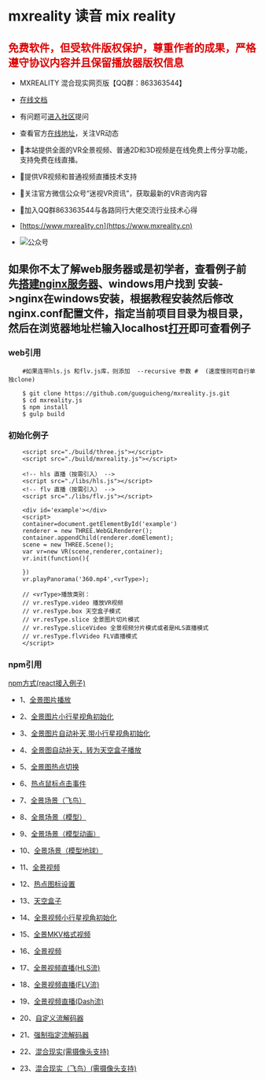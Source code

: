 # mxreality 读音 mix reality

## <font color="#dd0000">免费软件，但受软件版权保护，尊重作者的成果，严格遵守协议内容并且保留播放器版权信息</font>

* MXREALITY 混合现实网页版【QQ群：863363544】

* [在线文档](https://github.com/guoguicheng/mxreality.js/tree/master/docs/index.md) 

* 有问题可[进入社区](http://discuss.mxreality.cn)提问

* 查看官方[在线地址](https://www.mxreality.cn)，关注VR动态

* 🐡本站提供全面的VR全景视频、普通2D和3D视频是在线免费上传分享功能，支持免费在线直播。

* 🎈提供VR视频和普通视频直播技术支持

* 💓关注官方微信公众号“迷视VR资讯”，获取最新的VR咨询内容

* 🌼加入QQ群863363544与各路同行大佬交流行业技术心得

* [https://www.mxreality.cn](https://www.mxreality.cn)

* ![公众号](https://github.com/guoguicheng/mxreality.js/raw/master/qrcode.jpg)

## 如果你不太了解web服务器或是初学者，查看例子前先[搭建nginx服务器](https://www.nginx.cn/doc/)、windows用户找到 安装->nginx在windows安装，根据教程安装然后修改nginx.conf配置文件，指定当前项目目录为根目录，然后在浏览器地址栏输入localhost[打开](http://localhost)即可查看例子

### web引用

        #如果连带hls.js 和flv.js库，则添加  --recursive 参数 #  (速度慢则可自行单独clone)

        $ git clone https://github.com/guoguicheng/mxreality.js.git
        $ cd mxreality.js
        $ npm install
        $ gulp build

### 初始化例子

        <script src="./build/three.js"></script>
        <script src="./build/mxreality.js"></script>

        <!-- hls 直播（按需引入） -->
        <script src="./libs/hls.js"></script>
        <!-- flv 直播（按需引入） -->
        <script src="./libs/flv.js"></script>

        <div id='example'></div>
        <script>
        container=document.getElementById('example')
        renderer = new THREE.WebGLRenderer();
        container.appendChild(renderer.domElement);
        scene = new THREE.Scene();
        var vr=new VR(scene,renderer,container);
        vr.init(function(){
                
        })
        vr.playPanorama('360.mp4',<vrType>);

        // <vrType>播放类别：
        // vr.resType.video 播放VR视频
        // vr.resType.box 天空盒子模式
        // vr.resType.slice 全景图片切片模式
        // vr.resType.sliceVideo 全景视频分片模式或者是HLS直播模式
        // vr.resType.flvVideo FLV直播模式
        </script>

### npm引用

[npm方式(react接入例子)](https://github.com/guoguicheng/mxreality.js/tree/master/build/README.md)

* 1、[全景图片播放](examples/pano_image.html)
* 2、[全景图片小行星视角初始化](examples/pano_image_asteroid.html)
* 3、[全景图片自动补天,带小行星视角初始化](examples/auto_fix_top_and_bottom.html)
* 4、[全景图自动补天，转为天空盒子播放](examples/pano_image_convert_to_skybox.html)
* 5、[全景图热点切换](examples/hot_scene_switch.html)
* 6、[热点鼠标点击事件](examples/mouse_event_example.html)
* 7、[全景场景（飞鸟）](examples/pano_flybird.html)
* 8、[全景场景（模型）](examples/pano_object_or_scence.html)
* 9、[全景场景（模型动画）](examples/pano_object_scenne.html)
* 10、[全景场景（模型地球）](examples/pano_scene_earth.html)
* 11、[全景视频](examples/pano_video.html)
* 12、[热点图标设置](examples/set_icon_button_in_pano_obj.html)
* 13、[天空盒子](examples/skybox_pano.html)
* 14、[全景视频小行星视角初始化](examples/video_asteroid.html)
* 15、[全景MKV格式视频](examples/vr_video_mkv.html)
* 16、[全景视频](examples/vr_video.html)
* 17、[全景视频直播(HLS流)](examples/vr_hls_live_video.html)
* 18、[全景视频直播(FLV流)](examples/vr_flv_live_video.html)
* 19、[全景视频直播(Dash流)](examples/vr_dash_live_video.html)
* 20、[自定义流解码器](examples/vr_dash_live_video.html)
* 21、[强制指定流解码器](examples/vr_live_type_setting.html)

* 22、[混合现实(需摄像头支持)](examples/web_mix_reality.html)
* 23、[混合现实（飞鸟）(需摄像头支持)](examples/web_mix_reality_birds.html)